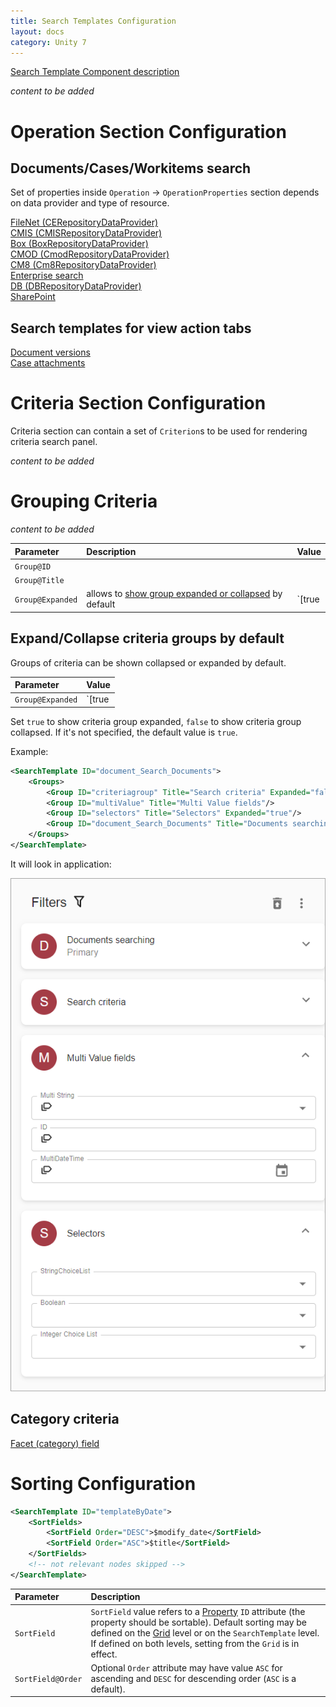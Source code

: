 ```yaml
---
title: Search Templates Configuration
layout: docs
category: Unity 7
---
```

[Search Template Component description](../components/search-template.md)

*content to be added*
 
# Operation Section Configuration

## Documents/Cases/Workitems search

Set of properties inside `Operation` -> `OperationProperties` section depends on data provider and type of resource. 

[FileNet (CERepositoryDataProvider)](search-templates/filenet.md)  
[CMIS (CMISRepositoryDataProvider)](search-templates/cmis.md)  
[Box (BoxRepositoryDataProvider)](search-templates/box.md)  
[CMOD (CmodRepositoryDataProvider)](search-templates/cmod.md)  
[CM8 (Cm8RepositoryDataProvider)](search-templates/cm8.md)  
[Enterprise search](search-templates/enterprise-search.md)  
[DB (DBRepositoryDataProvider)](search-templates/db.md)  
[SharePoint](search-templates/sharepoint.md)  

## Search templates for view action tabs

[Document versions](search-templates/document-versions.md)  
[Case attachments](search-templates/case-attachments.md)

# Criteria Section Configuration

Criteria section can contain a set of `Criterion`s to be used for rendering criteria search panel.

*content to be added*

# Grouping Criteria

*content to be added*

| Parameter | Description| Value|
|:----------|:-----------|:-----|
|`Group@ID`| | |
|`Group@Title`| | |
|`Group@Expanded` | allows to [show group expanded or collapsed](search-templates.md#expandcollapse-criteria-groups-by-default) by default | `[true|false]` |

## Expand/Collapse criteria groups by default

Groups of criteria can be shown collapsed or expanded by default.

| Parameter | Value|
|:----------|:-----|
|`Group@Expanded` |`[true|false]` |

Set `true` to show criteria group expanded, `false` to show criteria group collapsed. If it's not specified, the default value is `true`.

Example:

```xml
<SearchTemplate ID="document_Search_Documents">
    <Groups>
        <Group ID="criteriagroup" Title="Search criteria" Expanded="false"/>
        <Group ID="multiValue" Title="Multi Value fields"/>
        <Group ID="selectors" Title="Selectors" Expanded="true"/>
        <Group ID="document_Search_Documents" Title="Documents searching" Expanded="false"/>
    </Groups>
</SearchTemplate>
```
It will look in application:

![Filters](search-templates/images/filters.png)

## Category criteria 

[Facet (category) field](search-templates/facet-category-field.md)

# Sorting Configuration
```xml
<SearchTemplate ID="templateByDate">
    <SortFields>
        <SortField Order="DESC">$modify_date</SortField>
        <SortField Order="ASC">$title</SortField>
    </SortFields>
    <!-- not relevant nodes skipped -->
</SearchTemplate>
```

| Parameter           | Description |
|:--------------------|:------------|
| `SortField`           | `SortField` value refers to a [Property](tags-list/properties-tag.md) `ID` attribute (the property should be sortable).  Default sorting may be defined on the [Grid](../configuration/grids/multiple-column-sorting.md) level or on the `SearchTemplate` level. If defined on both levels, setting from the `Grid` is in effect.     |
| `SortField@Order`  | Optional `Order` attribute may have value `ASC` for ascending and `DESC` for descending order (`ASC` is a default). |

